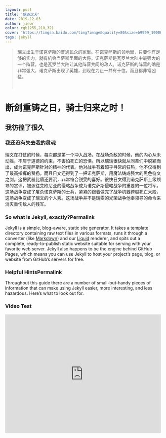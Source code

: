 ```yaml
---
layout: post
title: '放逐之刃'
date: 2019-12-03
author: jieor
color: rgb(255,210,32)
cover: 'https://timgsa.baidu.com/timg?image&quality=80&size=b9999_10000&sec=1575445750441&di=427267a7069f8d0f9ed4ed48b87847ab&imgtype=0&src=http%3A%2F%2Fwww.40407.com%2Fuploads%2Fallimg%2F180424%2F1923718_180424161844_1.png'
tags: jekyll
---
```


> 瑞文出生于诺克萨斯的普通民众的家里。在诺克萨斯的领地里，只要你有足够的实力，就有机会当萨斯里面的大将。诺克萨斯是瓦罗兰大陆中最强大的一个阵营，也是瓦罗兰大陆让其他阵营共同的敌人。诺克萨斯的阵营的确是非常强大，诺克萨斯出现了英雄，到现在为止一共有十位。而且都非常凶猛。																																															
>
> ​																																											

# 断剑重铸之日，骑士归来之时！

## 我彷徨了很久

### 我还没有失去我的灵魂

瑞文在打仗的时候，每次都是第一个冲入战场，在战场杀敌的时候，他的内心从未动摇，不屑于道德的约束，不害怕死亡的恐惧。所以瑞瑞很快就从同辈们中脱颖而出，成为诺克萨斯针对的精神的代表。他对战争有着超乎寻常的狂热，他不仅得到了最高指挥的赞扬，而且日文还得到了一把诺克萨斯，用魔法铸成强大的黑色符文之剑。这把武器比盾还要沉，非常符合锐雯的喜好。很快日文得到诺克萨斯上级领导的赏识，被派往艾欧尼亚的侵略战争成为诺克萨斯侵略战争的重要的一位将军。这场战争变成了屠杀诺克萨斯的士兵，紧紧的跟着做完了战争机器跨越死亡大殿，这场战争变成了瑞文的个人秀。这场战争并不是瑞雯的光荣战争他奉领导的命令来消灭重伤敌人的残军。

### So what is Jekyll, exactly?Permalink

Jekyll is a simple, blog-aware, static site generator. It takes a template directory containing raw text files in various formats, runs it through a converter (like [Markdown](https://daringfireball.net/projects/markdown/)) and our [Liquid](https://github.com/Shopify/liquid/wiki) renderer, and spits out a complete, ready-to-publish static website suitable for serving with your favorite web server. Jekyll also happens to be the engine behind GitHub Pages, which means you can use Jekyll to host your project’s page, blog, or website from GitHub’s servers for free.

### Helpful HintsPermalink

Throughout this guide there are a number of small-but-handy pieces of information that can make using Jekyll easier, more interesting, and less hazardous. Here’s what to look out for.

### Video Test

<iframe type="text/html" width="100%" height="385" src="http://www.youtube.com/embed/gfmjMWjn-Xg" frameborder="0"></iframe>
